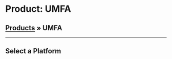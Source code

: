 # Product: UMFA

## [Products](/products/) &raquo; UMFA

---

## Select a Platform

[![Android](../assets/spcr.gif ':class=platform-android')](android/umfa/)
[![iOS](../assets/spcr.gif ':class=platform-ios')](ios/umfa/)
[![Browser](../assets/spcr.gif ':class=platform-browser')](browser/umfa/)
[![React Native](../assets/spcr.gif ':class=platform-reactnative')](react-native/umfa/)
